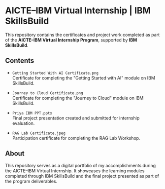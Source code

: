 # AICTE–IBM Virtual Internship | IBM SkillsBuild

This repository contains the certificates and project work completed as part of the **AICTE–IBM Virtual Internship Program**, supported by **IBM SkillsBuild**.

## Contents

- `Getting Started With AI Certificate.png`  
  Certificate for completing the "Getting Started with AI" module on IBM SkillsBuild.

- `Journey to Cloud Certificate.png`  
  Certificate for completing the "Journey to Cloud" module on IBM SkillsBuild.

- `Priya IBM PPT.pptx`  
  Final project presentation created and submitted for internship evaluation.

- `RAG Lab Certificate.jpeg`  
  Participation certificate for completing the RAG Lab Workshop.

## About

This repository serves as a digital portfolio of my accomplishments during the AICTE–IBM Virtual Internship. It showcases the learning modules completed through IBM SkillsBuild and the final project presented as part of the program deliverables.

